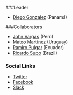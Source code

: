 ###Leader

* [Diego Gonzalez](mailto:diego.gonzalez.arango@owasp.org) (Panamá)

###Collaborators

* [John Vargas](mailto:john.vargas@owasp.org) (Perú)
* [Mateo Martinez](mailto:mateo.martinez@owasp.org) (Uruguay)
* [Ramiro Pulgar](mailto:ramiro.pulgar@owasp.org) (Ecuador)
* [Ricardo Supo](mailto:ricardo.supo@owasp.org) (Brazil)

### Social Links
* [Twitter](https://twitter.com/owasplatam)
* [Facebook](https://www.facebook.com/owasp.latam)
* [Slack](http://owasp.slack.com/#owasp-latam)

